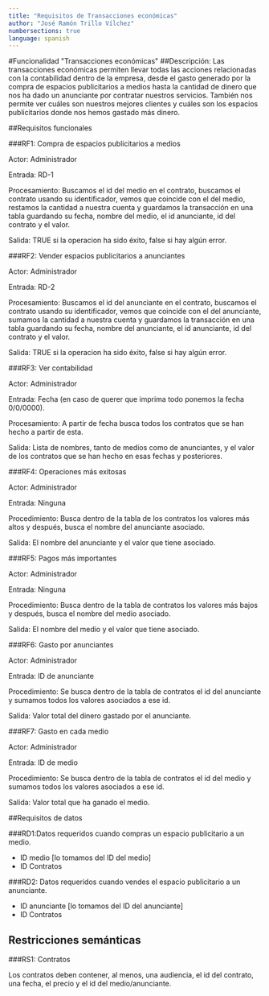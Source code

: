 ```yaml
---
title: "Requisitos de Transacciones económicas"
author: "José Ramón Trillo Vílchez"
numbersections: true
language: spanish
---
```


#Funcionalidad "Transacciones económicas"
##Descripción:
Las transacciones económicas permiten llevar todas las acciones relacionadas con la contabilidad dentro de la empresa, desde el gasto generado por la compra de espacios publicitarios a medios hasta la cantidad de dinero que nos ha dado un anunciante por contratar nuestros servicios. También nos permite ver cuáles son nuestros mejores clientes y cuáles son los espacios publicitarios donde nos hemos gastado más dinero.

##Requisitos funcionales

###RF1: Compra de espacios publicitarios a medios

Actor: 
Administrador

Entrada: 
RD-1

Procesamiento:
Buscamos el id del medio en el contrato, buscamos el contrato usando su identificador, vemos que coincide con el del medio, restamos la cantidad a nuestra cuenta y guardamos la transacción en una tabla guardando su fecha, nombre del medio, el id anunciante, id del contrato y el valor.

Salida:
TRUE si la operacion ha sido éxito, false si hay algún error.

###RF2: Vender espacios publicitarios a anunciantes

Actor: 
Administrador

Entrada:
RD-2

Procesamiento:
Buscamos el id del anunciante en el contrato, buscamos el contrato usando su identificador, vemos que coincide con el del anunciante, sumamos la cantidad a nuestra cuenta y guardamos la transacción en una tabla guardando su fecha, nombre del anunciante, el id anunciante, id del contrato y el valor. 

Salida:
TRUE si la operacion ha sido éxito, false si hay algún error.

###RF3: Ver contabilidad

Actor:
Administrador

Entrada: 
Fecha (en caso de querer que imprima todo ponemos la fecha 0/0/0000).

Procesamiento:
A partir de fecha busca todos los contratos que se han hecho a partir de esta.

Salida:
Lista de nombres, tanto de medios como de anunciantes, y el valor de los contratos que se han hecho en esas fechas y posteriores.

###RF4: Operaciones más exitosas

Actor:
Administrador

Entrada: 
Ninguna

Procedimiento:
Busca dentro de la tabla de los contratos los valores más altos y después, busca el nombre del anunciante asociado.

Salida: 
El nombre del anunciante y el valor que tiene asociado.

###RF5: Pagos más importantes

Actor:
Administrador

Entrada:
Ninguna

Procedimiento:
Busca dentro de la tabla de contratos los valores más bajos y después, busca el nombre del medio asociado.

Salida:
El nombre del medio y el valor que tiene asociado.

###RF6: Gasto por anunciantes

Actor:
Administrador

Entrada: 
ID de anunciante

Procedimiento:
Se busca dentro de la tabla de contratos el id del anunciante y sumamos todos los valores asociados a ese id.

Salida:
Valor total del dinero gastado por el anunciante.

###RF7: Gasto en cada medio

Actor:
Administrador

Entrada:
ID de medio 

Procedimiento:
Se busca dentro de la tabla de contratos el id del medio y sumamos todos los valores asociados a ese id.

Salida:
Valor total que ha ganado el medio.

##Requisitos de datos

###RD1:Datos requeridos cuando compras un espacio publicitario a un medio.

- ID medio [lo tomamos del ID del medio]
- ID Contratos

###RD2: Datos requeridos cuando vendes el espacio publicitario a un anunciante.

- ID anunciante [lo tomamos del ID del anunciante]
- ID Contratos

## Restricciones semánticas

###RS1: Contratos

Los contratos deben contener, al menos, una audiencia, el id del contrato, una fecha, el precio y el id del medio/anunciante.
